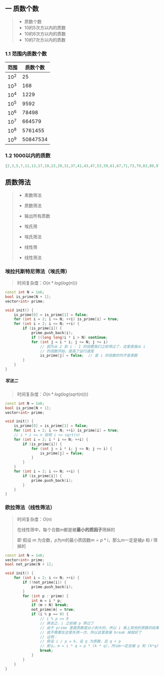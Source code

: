 ## 一 质数个数

> - 质数个数
> - 10的5次方以内的质数
> - 10的6次方以内的质数
> - 10的7次方以内的质数

### 1.1 范围内质数个数

| 范围    | 质数个数 |
| ------- | -------- |
| $10^ 2$ | 25       |
| $10^3$  | 168      |
| $10^4$  | 1229     |
| $10^5$  | 9592     |
| $10^6$  | 78498    |
| $10^7$  | 664579   |
| $10^8$  | 5761455  |
| $10^9$  | 50847534 |

### 1.2 1000以内的质数

```cpp
{2,3,5,7,11,13,17,19,23,29,31,37,41,43,47,53,59,61,67,71,73,79,83,89,97,101,103,107,109,113,127,131,137,139,149,151,157,163,167,173,179,181,191,193,197,199,211,223,227,229,233,239,241,251,257,263,269,271,277,281,283,293,307,311,313,317,331,337,347,349,353,359,367,373,379,383,389,397,401,409,419,421,431,433,439,443,449,457,461,463,467,479,487,491,499,503,509,521,523,541,547,557,563,569,571,577,587,593,599,601,607,613,617,619,631,641,643,647,653,659,661,673,677,683,691,701,709,719,727,733,739,743,751,757,761,769,773,787,797,809,811,821,823,827,829,839,853,857,859,863,877,881,883,887,907,911,919,929,937,941,947,953,967,971,977,983,991,997}
```







## 质数筛法

> - 素数筛法
>
> - 质数筛法
> - 输出所有质数
> - 埃氏筛
> - 埃氏筛法
> - 线性筛
> - 线性筛法



### 埃拉托斯特尼筛法（埃氏筛）

> 时间复杂度：$O(n*log(log(n)))$

```cpp
const int N = 1e6;
bool is_prime[N + 1];
vector<int> prime;

void init() {
    is_prime[0] = is_prime[1] = false;
    for (int i = 2; i <= N; ++i) is_prime[i] = true;
    for (int i = 2; i <= N; ++i) {
        if (is_prime[i]) {
            prime.push_back(i);
            if ((long long)i * i > N) continue;
            for (int j = i * i; j <= N; j += i)
                // 因为从 2 到 i - 1 的倍数我们之前筛过了，这里直接从 i
                // 的倍数开始，提高了运行速度
                is_prime[j] = false;  // 是 i 的倍数的均不是素数
        }
    }
}
```



##### 写法二

> 时间复杂度：$O(n*log(log(sqrt(n))))$

```cpp
const int N = 1e6;
bool is_prime[N + 1];
vector<int> prime;

void init() {
    is_prime[0] = is_prime[1] = false;
    for (int i = 2; i <= N; ++i) is_prime[i] = true;
    // i * i <= n 说明 i <= sqrt(n)
    for (int i = 2; i * i <= N; ++i) {
        if (is_prime[i]) {
            for (int j = i * i; j <= N; j += i) {
                is_prime[j] = false;       
            }
        }
    }
    for (int i = 2; i <= N; ++i) {
        if (is_prime[i]) {
            prime.push_back(i);
        }
    }
}
```





### 欧拉筛法（线性筛法）

> 时间复杂度：$O(n)$
>
> 在线性筛中，每个合数$m$都是被**最小的质因子**筛掉的
>
> 即 假设 $m$ 为合数，$p$为$m$的最小质因数$m=p*i$，那么$m$一定是被$p$ 和 $i$ 筛掉的

```cpp
const int N = 1e6;
vector<int> prime;
bool not_prime[N + 1];

void init() {
    for (int i = 2; i <= N; ++i) {
        if (!not_prime[i]) {
            prime.push_back(i);
        }
        for (int p : prime) {
          	int m = i * p;
            if (m > N) break;
            not_prime[m] = true;
            if (i % p == 0) {
                // i % p == 0
                // 换言之，i 之前被 p 筛过了
                // 由于 prime 里面质数是从小到大的，所以 i 乘上其他的质数的结果 一定会被 p 筛掉
                // 就不需要在这里先筛一次，所以这里直接 break 掉就好了
              	// 证明：
              	// 假设 i / p = k，设 q 为质数，且 q > p 
              	// 那么，m = i * q = p * (k * q)，所以m一定会被 p 和 (k*q) 筛掉
                break;
            }
        }
    }
}
```

